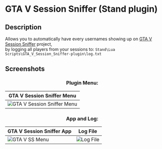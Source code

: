 # GTA V Session Sniffer (Stand plugin)

## Description

Allows you to automatically have every usernames showing up on [GTA V Session Sniffer](https://github.com/BUZZARDGTA/GTA-V-Session-Sniffer) project,<br>
by logging all players from your sessions to:
`Stand\Lua Scripts\GTA_V_Session_Sniffer-plugin\log.txt`

## Screenshots

### <div align="center">Plugin Menu:</div>

| GTA V Session Sniffer Menu |
| -------------------------- |
| ![GTA V Session Sniffer Menu](https://github.com/user-attachments/assets/ef068cfc-58aa-4401-a458-3355a50c589e) |

### <div align="center">App and Log:</div>

| GTA V Session Sniffer App | Log File |
| ------------------------- | -------- |
| ![GTA V SS Menu](https://github.com/BUZZARDGTA/GTA_V_Session_Sniffer-plugin-2Take1-Lua/assets/62464560/54cbfc89-bede-4ae3-b1f9-ef95c8474b70) | ![Log File](https://github.com/BUZZARDGTA/GTA_V_Session_Sniffer-plugin-2Take1-Lua/assets/62464560/05a5a64b-44a4-404c-9ef7-febd61851dd2) |
